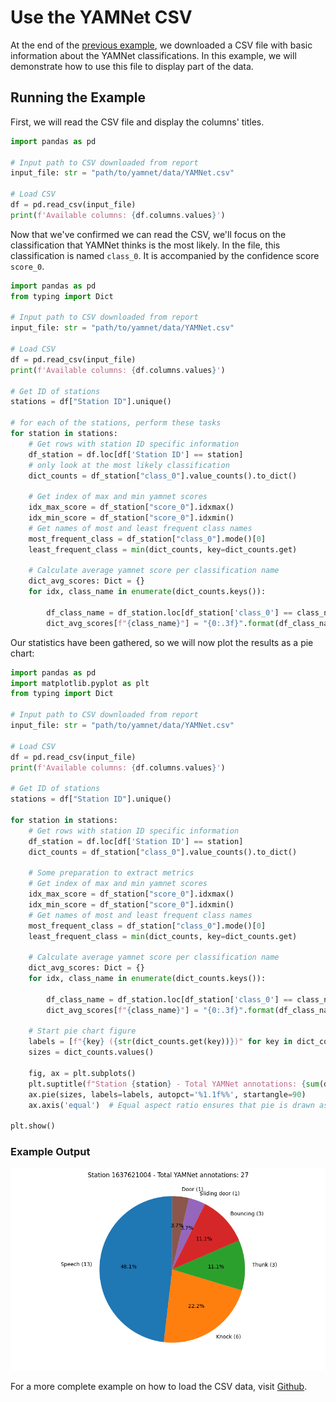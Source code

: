 # Use the YAMNet CSV

At the end of the [previous example](06_get_yamnet_classifications.md), we downloaded a CSV file with basic information about the 
YAMNet classifications.  In this example, we will demonstrate how to use this file to display part of the data.

## Running the Example

First, we will read the CSV file and display the columns' titles.

```python
import pandas as pd

# Input path to CSV downloaded from report
input_file: str = "path/to/yamnet/data/YAMNet.csv"

# Load CSV
df = pd.read_csv(input_file)
print(f'Available columns: {df.columns.values}')
```

Now that we've confirmed we can read the CSV, we'll focus on the classification that YAMNet thinks is the most likely.
In the file, this classification is named `class_0`.  It is accompanied by the confidence score `score_0`.

```python
import pandas as pd
from typing import Dict

# Input path to CSV downloaded from report
input_file: str = "path/to/yamnet/data/YAMNet.csv"

# Load CSV
df = pd.read_csv(input_file)
print(f'Available columns: {df.columns.values}')

# Get ID of stations
stations = df["Station ID"].unique()

# for each of the stations, perform these tasks
for station in stations:
    # Get rows with station ID specific information
    df_station = df.loc[df['Station ID'] == station]
    # only look at the most likely classification
    dict_counts = df_station["class_0"].value_counts().to_dict()

    # Get index of max and min yamnet scores
    idx_max_score = df_station["score_0"].idxmax()
    idx_min_score = df_station["score_0"].idxmin()
    # Get names of most and least frequent class names
    most_frequent_class = df_station["class_0"].mode()[0]
    least_frequent_class = min(dict_counts, key=dict_counts.get)

    # Calculate average yamnet score per classification name
    dict_avg_scores: Dict = {}
    for idx, class_name in enumerate(dict_counts.keys()):

        df_class_name = df_station.loc[df_station['class_0'] == class_name]
        dict_avg_scores[f"{class_name}"] = "{0:.3f}".format(df_class_name['score_0'].mean())
```

Our statistics have been gathered, so we will now plot the results as a pie chart:

```python
import pandas as pd
import matplotlib.pyplot as plt
from typing import Dict

# Input path to CSV downloaded from report
input_file: str = "path/to/yamnet/data/YAMNet.csv"

# Load CSV
df = pd.read_csv(input_file)
print(f'Available columns: {df.columns.values}')

# Get ID of stations
stations = df["Station ID"].unique()

for station in stations:
    # Get rows with station ID specific information
    df_station = df.loc[df['Station ID'] == station]
    dict_counts = df_station["class_0"].value_counts().to_dict()

    # Some preparation to extract metrics
    # Get index of max and min yamnet scores
    idx_max_score = df_station["score_0"].idxmax()
    idx_min_score = df_station["score_0"].idxmin()
    # Get names of most and least frequent class names
    most_frequent_class = df_station["class_0"].mode()[0]
    least_frequent_class = min(dict_counts, key=dict_counts.get)

    # Calculate average yamnet score per classification name
    dict_avg_scores: Dict = {}
    for idx, class_name in enumerate(dict_counts.keys()):

        df_class_name = df_station.loc[df_station['class_0'] == class_name]
        dict_avg_scores[f"{class_name}"] = "{0:.3f}".format(df_class_name['score_0'].mean())

    # Start pie chart figure
    labels = [f"{key} ({str(dict_counts.get(key))})" for key in dict_counts.keys()]
    sizes = dict_counts.values()

    fig, ax = plt.subplots()
    plt.suptitle(f"Station {station} - Total YAMNet annotations: {sum(dict_counts.values())}")
    ax.pie(sizes, labels=labels, autopct='%1.1f%%', startangle=90)
    ax.axis('equal')  # Equal aspect ratio ensures that pie is drawn as a circle.

plt.show()
```

### Example Output
![](../img/csv_example.png)

For a more complete example on how to load the CSV data, visit
[Github](https://github.com/RedVoxInc/redvox-examples/blob/main/examples/ex_07_yamnet_csv/yamnet_csv_metrics.py).
